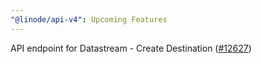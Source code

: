 ```yaml
---
"@linode/api-v4": Upcoming Features
---
```


API endpoint for Datastream - Create Destination ([#12627](https://github.com/linode/manager/pull/12627))
